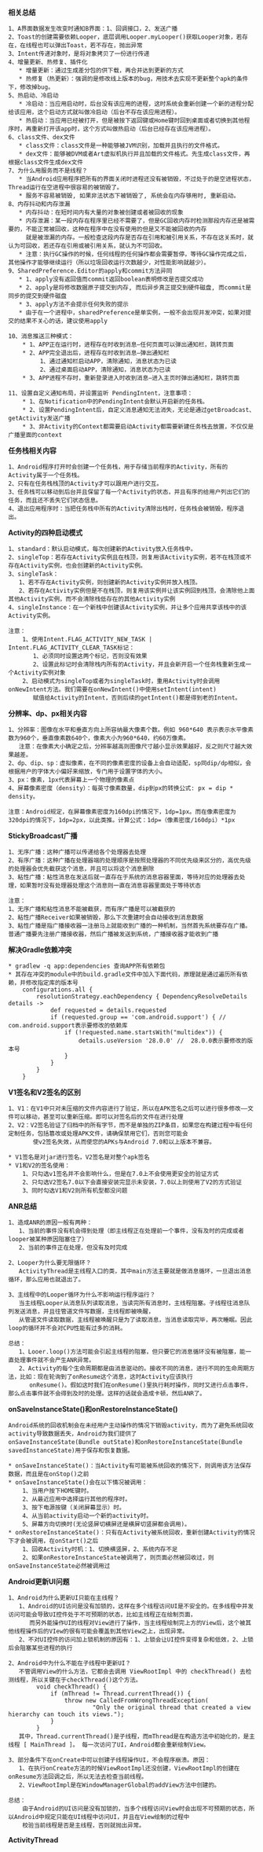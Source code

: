 
**相关总结**

	1、A界面数据发生改变时通知B界面：1、回调接口，2、发送广播
	2、Toast的创建需要依赖Looper，底层调用Looper.myLooper()获取Looper对象，若存在，在线程也可以弹出Toast，若不存在，抛出异常
	3、Intent传递对象时，是将对象拷贝了一份进行传递
	4、增量更新、热修复、插件化
	   * 增量更新：通过生成差分包的供下载，再合并达到更新的方式
	   * 热修复（热更新）：强调的是修改线上版本的bug，用技术去实现不更新整个apk的条件下，修改掉bug。
	5、热启动、冷启动
	   * 冷启动：当应用启动时，后台没有该应用的进程，这时系统会重新创建一个新的进程分配给该应用，这个启动方式就叫做冷启动（后台不存在该应用进程）。
	   * 热启动：当应用已经被打开，但是被按下返回键或Home键时回到桌面或者切换到其他程序时，再重新打开该app时，这个方式叫做热启动（后台已经存在该应用进程）。
	6、class文件、dex文件
	   * class文件：class文件是一种能够被JVM识别，加载并且执行的文件格式。
	   * dex文件：能够被DVM或者Art虚拟机执行并且加载的文件格式。先生成class文件，再根据class文件生成dex文件
	7、为什么用服务而不是线程？
	   * 当Android应用程序把所有的界面关闭时进程还没有被销毁，不过处于的是空进程状态，Thread运行在空进程中很容易的被销毁了。
	   * 服务不容易被销毁, 如果非法状态下被销毁了, 系统会在内存够用时, 重新启动。
	8、内存抖动和内存泄漏
	   * 内存抖动：在短时间内有大量的对象被创建或者被回收的现象
	   * 内存泄漏：某一段内存在程序里已经不需要了，但是GC回收内存时检测那段内存还是被需要的，不能正常被回收，这种在程序中在没有使用的但是又不能被回收的内存
		 就是被泄漏的内存。一般检查这段内存是否存在引用和被引用关系，不存在这关系时，就认为可回收，若还存在引用或被引用关系，就认为不可回收。
	   * 注意：执行GC操作的时候，任何线程的任何操作都会需要暂停，等待GC操作完成之后，其他操作才能够继续运行（所以垃圾回收运行次数越少，对性能影响就越少）。
	9、SharedPreference.Editor的apply和commit方法异同
	   * 1、apply没有返回值而commit返回boolean表明修改是否提交成功 
	   * 2、apply是将修改数据原子提交到内存, 而后异步真正提交到硬件磁盘, 而commit是同步的提交到硬件磁盘
	   * 3、apply方法不会提示任何失败的提示
	   * 由于在一个进程中，sharedPreference是单实例，一般不会出现并发冲突，如果对提交的结果不关心的话，建议使用apply
	
	10、消息推送三种模式：
	    * 1、APP正在运行时，进程存在时收到消息–任何页面可以弹出通知栏，跳转页面
	    * 2、APP完全退出后，进程存在时收到消息–弹出通知栏
		     1、通过通知栏启动APP，清除通知，消息状态为已读  
		     2、通过桌面启动APP，清除通知，消息状态为已读  
	    * 3、APP进程不存时，重新登录进入时收到消息–进入主页时弹出通知栏，跳转页面
	
	11、设置自定义通知布局，并设置监听 PendingIntent，注意事项：
		* 1、在Notification中的PendingIntent会默认开启新的任务栈。
		* 2、设置PendingIntent后，自定义消息通知无法消失，无论是通过getBroadcast、getActivity发送广播
		* 3、非Activity的Context都需要启动Activity都需要新建任务栈去放置，不仅仅是广播里面的context 	 

**任务栈相关内容**
		
	1、Android程序打开时会创建一个任务栈，用于存储当前程序的Activity，所有的Activity属于一个任务栈。
	2、只有在任务栈栈顶的Activity才可以跟用户进行交互。
	3、任务栈可以移动到后台并且保留了每一个Activity的状态，并且有序的给用户列出它们的任务，而且还不丢失它们状态信息。
	4、退出应用程序时：当把任务栈中所有的Activity清除出栈时，任务栈会被销毁，程序退出。
	
**Activity的四种启动模式**

	1、standard：默认启动模式，每次创建新的Activity放入任务栈中。
	2、singleTop：若存在Activity实例且在栈顶，则复用该Activity实例，若不在栈顶或不存在Activity实例，也会创建新的Activity实例。
    3、singleTask：
	   1、若不存在Activity实例，则创建新的Activity实例并放入栈顶。
	   2、若存在Activity实例但是不在栈顶，则复用该实例并让该实例回到栈顶，会清除他上面其他Activity实例，而不会清除栈低存在的其他Activity实例
	4、singleInstance：在一个新栈中创建该Activity实例，并让多个应用共享该栈中的该Activity实例。

	注意：
		1、使用Intent.FLAG_ACTIVITY_NEW_TASK | Intent.FLAG_ACTIVITY_CLEAR_TASK标记：
		   1、必须同时设置这两个标记，否则没有效果
		   2、设置此标记时会清除栈内所有的Activity，并且会新开启一个任务栈重新生成一个Activity实例对象
		2、启动模式为singleTop或者为singleTask时，重用Activity时会调用onNewIntent方法。我们需要在onNewIntent()中使用setIntent(intent)
		   赋值给Activity的Intent，否则后续的getIntent()都是得到老的Intent。

**分辨率、dp、px相关内容**

	1、分辨率：图像在水平和垂直方向上所容纳最大像素个数。例如 960*640 表示表示水平像素数为960个，垂直像素数640个，像素大小为960*640，约60万像素。
	   注意：在像素大小确定之后，分辨率越高则图像尺寸越小显示效果越好，反之则尺寸越大效果越差。
	2、dp、dip、sp：虚拟像素，在不同的像素密度的设备上会自动适配，sp同dip/dp相似，会根据用户的字体大小偏好来缩放，专门用于设置字体的大小。
	3、px：像素，1px代表屏幕上一个物理的像素点
	4、屏幕像素密度（density）：每英寸像素数量，dip到px的转换公式: px = dip * density。

	注意：Android规定，在屏幕像素密度为160dpi的情况下，1dp=1px。而在像素密度为320dpi的情况下，1dp=2px，以此类推。计算公式：1dp=（像素密度/160dpi）*1px

**StickyBroadcast广播**
	
	1、无序广播：这种广播可以传递给各个处理器去处理
	2、有序广播：这种广播在处理器端的处理顺序是按照处理器的不同优先级来区分的，高优先级的处理器会优先截获这个消息，并且可以将这个消息删除
	3、粘性广播：粘性消息在发送后就一直存在于系统的消息容器里面，等待对应的处理器去处理，如果暂时没有处理器处理这个消息则一直在消息容器里面处于等待状态

	注意：
	1、无序广播和粘性消息不能被截获，而有序广播是可以被截获的
	2、粘性广播Receiver如果被销毁，那么下次重建时会自动接收到消息数据
	3、粘性广播是指广播接收器一注册马上就能收到广播的一种机制，当然首先系统要存在广播。普通广播要先注册广播接收器，然后广播被发送到系统，广播接收器才能收到广播
	
**解决Gradle依赖冲突**

	* gradlew -q app:dependencies 查询APP所有依赖包
	* 其存在冲突的module中的build.gradle文件中加入下面代码，原理就是通过遍历所有依赖，并修改指定库的版本号            
		configurations.all {
		    resolutionStrategy.eachDependency { DependencyResolveDetails details ->
		        def requested = details.requested
		        if (requested.group == 'com.android.support') { // com.android.support表示要修改的依赖库
		            if (!requested.name.startsWith("multidex")) {
		                details.useVersion '28.0.0' //  28.0.0表示要修改的版本号
		            }
		        }
		    }
		}	

**V1签名和V2签名的区别**

	1、V1：在V1中只对未压缩的文件内容进行了验证，所以在APK签名之后可以进行很多修改——文件可以移动，甚至可以重新压缩。即可以对签名后的文件在进行处理 
	2、V2：V2签名验证了归档中的所有字节，而不是单独的ZIP条目，如果您在构建过程中有任何定制任务，包括篡改或处理APK文件，请确保禁用它们，否则您可能会
	       使v2签名失效，从而使您的APKs与Android 7.0和以上版本不兼容。
 
	* V1签名是对jar进行签名，V2签名是对整个apk签名
	* V1和V2的签名使用：
		1、只勾选v1签名并不会影响什么，但是在7.0上不会使用更安全的验证方式
		2、只勾选V2签名7.0以下会直接安装完显示未安装，7.0以上则使用了V2的方式验证
		3、同时勾选V1和V2则所有机型都没问题

**ANR总结**

	1、造成ANR的原因一般有两种：
	   1、当前的事件没有机会得到处理（即主线程正在处理前一个事件，没有及时的完成或者looper被某种原因阻塞住了）
	   2、当前的事件正在处理，但没有及时完成

	2、Looper为什么要无限循环？
	   ActivityThread是主线程入口的类，其中main方法主要就是做消息循环，一旦退出消息循环，那么应用也就退出了。

	3、主线程中的Looper循环为什么不影响运行程序运行？
	   当主线程Looper从消息队列读取消息，当读完所有消息时，主线程阻塞。子线程往消息队列发送消息，并且往管道文件写数据，主线程即被唤醒，
       从管道文件读取数据，主线程被唤醒只是为了读取消息，当消息读取完毕，再次睡眠。因此loop的循环并不会对CPU性能有过多的消耗。

	总结：
       1、Looer.loop()方法可能会引起主线程的阻塞，但只要它的消息循环没有被阻塞，能一直处理事件就不会产生ANR异常。	
	   2、Activity的每个生命周期都是由消息驱动的。接收不同的消息，进行不同的生命周期方法，比如：现在轮询到了onResume这个消息，这时Activity应该执行
		  onResume()。假如这时我们在onResume()里执行耗时操作，同时又进行点击事件，那么点击事件就不会得到及时的处理。这样的话就会造成卡顿，然后ANR了。

**onSaveInstanceState()和onRestoreInstanceState()**

	Android系统的回收机制会在未经用户主动操作的情况下销毁activity，而为了避免系统回收activity导致数据丢失，Android为我们提供了
    onSaveInstanceState(Bundle outState)和onRestoreInstanceState(Bundle savedInstanceState)用于保存和恢复数据。

	* onSaveInstanceState()：当Activity有可能被系统回收的情况下，则调用该方法保存数据，而且是在onStop()之前
	* onSaveInstanceState()会在以下情况被调用： 
		1、当用户按下HOME键时。 
		2、从最近应用中选择运行其他的程序时。 
		3、按下电源按键（关闭屏幕显示）时。 
		4、从当前activity启动一个新的activity时。 
		5、屏幕方向切换时(无论竖屏切横屏还是横屏切竖屏都会调用)。
	* onRestoreInstanceState()：只有在Activity被系统回收，重新创建Activity的情况下才会被调用，在onStart()之后
	    1、回收Activity时机：1、切换横竖屏，2、系统内存不足
		2、如果onRestoreInstanceState被调用了，则页面必然被回收过，则onSaveInstanceState必然被调用过


**Android更新UI问题**

	1、Android为什么更新UI只能在主线程？
	   1、Android的UI访问是没有加锁的，这样在多个线程访问UI是不安全的。在多线程中并发访问可能会导致UI控件处于不可预期的状态，比如主线程正在绘制页面，
          而另外能操作UI的线程对View进行了操作，当主线程绘制完上方的View后，这个被其他线程操作后的VIew的很有可能会覆盖到其他View之上，出现异常。
	   2、不对UI控件的访问加上锁机制的原因有：1、上锁会让UI控件变得复杂和低效，2、上锁后会阻塞某些进程的执行

	2、Android中为什么不能在子线程中更新UI？
	   不管调用View的什么方法，它都会去调用 ViewRootImpl 中的 checkThread() 去检测线程，所以关键在于checkThread()这个方法。
			void checkThread() {
			    if (mThread != Thread.currentThread()) {
			        throw new CalledFromWrongThreadException(
			                "Only the original thread that created a view hierarchy can touch its views.");
			    }
			}
	   其中，Thread.currentThread()是子线程，而mThread是在构造方法中初始化的，是主线程 [ MainThread ]。 每一次访问了UI，Android都会重新绘制View。

	3、部分条件下在onCreate中可以创建子线程操作UI，不会程序崩溃。原因：
       1、在执行onCreate方法的时候ViewRootImpl还没创建，ViewRootImpl的创建在onResume方法回调之后，所以无法去检查当前线程。
       2、ViewRootImpl是在WindowManagerGlobal的addView方法中创建的。

	总结：
		由于Android的UI访问是没有加锁的，当多个线程访问View时会出现不可预期的状态，所以Android中规定只能在UI线程中访问UI，并且在View绘制的过程中
        校验当前线程是否是主线程，否则就抛出异常。

**ActivityThread**






